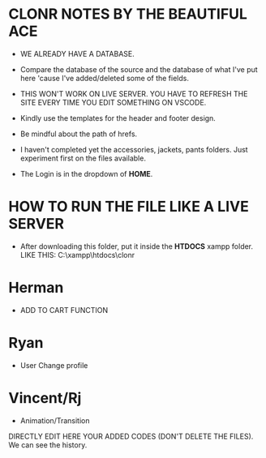 # CLONR NOTES BY THE BEAUTIFUL ACE

- WE ALREADY HAVE A DATABASE.
- Compare the database of the source and the database of what I've put here 'cause I've added/deleted some of the fields.
- THIS WON'T WORK ON LIVE SERVER. YOU HAVE TO REFRESH THE SITE EVERY TIME YOU EDIT SOMETHING ON VSCODE.
- Kindly use the templates for the header and footer design.
- Be mindful about the path of hrefs.

- I haven't completed yet the accessories, jackets, pants folders. Just experiment first on the files available.
- The Login is in the dropdown of **HOME**.

# HOW TO RUN THE FILE LIKE A LIVE SERVER

- After downloading this folder, put it inside the **HTDOCS** xampp folder.
LIKE THIS: C:\xampp\htdocs\clonr

# Herman
- ADD TO CART FUNCTION

# Ryan
- User Change profile

# Vincent/Rj
- Animation/Transition

DIRECTLY EDIT HERE YOUR ADDED CODES (DON'T DELETE THE FILES). We can see the history.
